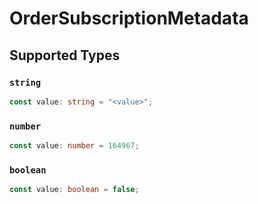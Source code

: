 # OrderSubscriptionMetadata


## Supported Types

### `string`

```typescript
const value: string = "<value>";
```

### `number`

```typescript
const value: number = 164967;
```

### `boolean`

```typescript
const value: boolean = false;
```

